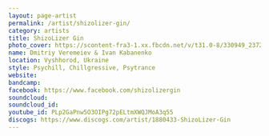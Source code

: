 ```yaml
---
layout: page-artist
permalink: /artist/shizolizer-gin/
category: artists
title: ShizoLizer Gin
photo_cover: https://scontent-fra3-1.xx.fbcdn.net/v/t31.0-8/330949_237248859670364_2053432813_o.jpg?oh=833b3b2e8778d689da736e3f40ef2152&oe=59DEA7A0
name: Dmitriy Veremeiev & Ivan Kabanenko
location: Vyshhorod, Ukraine
style: Psychill, Chillgressive, Psytrance
website: 
bandcamp: 
facebook: https://www.facebook.com/shizolizergin
soundcloud: 
soundcloud_id: 
youtube_id: PLp2GaPnw5O3OIPg72pELtmXWQJMoA3q55
discogs: https://www.discogs.com/artist/1880433-ShizoLizer-Gin
---
```

